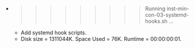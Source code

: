 * >>>>>>>>> Running inst-min-con-03-systemd-hooks.sh ...
  * Add systemd hook scripts.
  * Disk size = 1311044K. Space Used = 76K. Runtime = 00:00:00:01.
